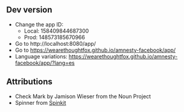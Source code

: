 ## Dev version
- Change the app ID:
  - Local: 158409844687300
  - Prod: 148573185670966
- Go to http://localhost:8080/app/
- Go to https://wearethoughtfox.github.io/amnesty-facebook/app/
- Language variations: https://wearethoughtfox.github.io/amnesty-facebook/app/?lang=es

## Attributions
- Check Mark by Jamison Wieser from the Noun Project
- Spinner from [Spinkit](https://github.com/tobiasahlin/SpinKit)
